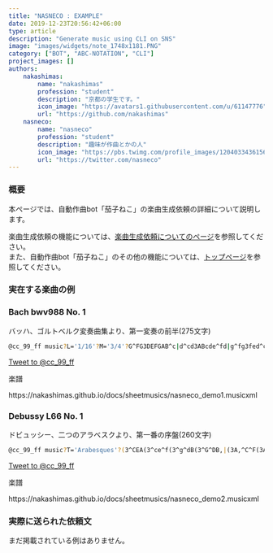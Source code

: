 ```yaml
---
title: "NASNECO : EXAMPLE"
date: 2019-12-23T20:56:42+06:00
type: article
description: "Generate music using CLI on SNS"
image: "images/widgets/note_1748x1181.PNG"
category: ["BOT", "ABC-NOTATION", "CLI"]
project_images: []
authors: 
    nakashimas:
        name: "nakashimas"
        profession: "student"
        description: "京都の学生です。"
        icon_image: "https://avatars1.githubusercontent.com/u/61147776"
        url: "https://github.com/nakashimas"
    nasneco:
        name: "nasneco"
        profession: "student"
        description: "趣味が作曲とかの人"
        icon_image: "https://pbs.twimg.com/profile_images/1204033436156981248/HutTMW0m_400x400.jpg"
        url: "https://twitter.com/nasneco"
---
```


### 概要

本ページでは、自動作曲bot「茄子ねこ」の楽曲生成依頼の詳細について説明します。

楽曲生成依頼の機能については、[楽曲生成依頼についてのページ](/article/nasnecobot/nasnecobot_example/)を参照してください。  
また、自動作曲bot「茄子ねこ」のその他の機能については、[トップページ](/projects/nasnecobot/nasnecobot/)を参照してください。

### 実在する楽曲の例

### Bach bwv988 No. 1

バッハ、ゴルトベルク変奏曲集より、第一変奏の前半(275文字)

```sh
@cc_99_ff music?L='1/16'?M='3/4'?G^FG3DEFGAB^c|d^cd3ABcde^fd|g^fg3fed^ceAG|^FED^CDFA,G,^F,A,D,2|z2d=cd2G2B,2d2|z2ede2A2C2e2|z2^fef2d2a2c2|c2B2zGBdgdga|bgdBGBdgbg^fe|ae^cA^FAcea^fed|gdBGEGBdg^fed|^cGE^CA,CEGcedc|d2^F,2F,2A2d2^f2|B2G,2G,2B2e2g2|^ceAG^FAd^fgedc|^fd^cBAG^FED4:|;
```

<a href="https://twitter.com/intent/tweet?screen_name=cc_99_ff&ref_src=twsrc%5Etfw" class="twitter-mention-button" data-show-count="false" data-text="music?L='1/16'?M='3/4'?G^FG3DEFGAB^c|d^cd3ABcde^fd|g^fg3fed^ceAG|^FED^CDFA,G,^F,A,D,2|z2d=cd2G2B,2d2|z2ede2A2C2e2|z2^fef2d2a2c2|c2B2zGBdgdga|bgdBGBdgbg^fe|ae^cA^FAcea^fed|gdBGEGBdg^fed|^cGE^CA,CEGcedc|d2^F,2F,2A2d2^f2|B2G,2G,2B2e2g2|^ceAG^FAd^fgedc|^fd^cBAG^FED4:|;">Tweet to @cc_99_ff</a><script async src="https://platform.twitter.com/widgets.js" charset="utf-8"></script>

楽譜

<div class="verovio-content">https://nakashimas.github.io/docs/sheetmusics/nasneco_demo1.musicxml</div>

### Debussy L66 No. 1

ドビュッシー、二つのアラベスクより、第一番の序盤(260文字)
```sh
@cc_99_ff music?T='Arabesques'?(3^CEA(3^ce^f(3^g^dB(3^G^DB,|(3A,^C^F(3A^c^d(3eB^G(3EB,^G,|z2^c2^f2c2|z2^c2^f2a2|z2a4(3z^g^f|z2(3e^f^c(3eBc(3^GB^F|(3^GEG^D4^C2|B,z(3e^f^c(3eBc(3^GB^F|(3^GEG^D4^C2|(3B,A,B,^C3E^DE|^C2^G4E2|(3^D^CDE3^G^FG|E2^c4(3^AcA|^G2e4(3^cec|^g3^fg3f|^g3^fgf2g|];
```

<a href="https://twitter.com/intent/tweet?screen_name=cc_99_ff&ref_src=twsrc%5Etfw" class="twitter-mention-button" data-show-count="false" data-text="music?T='Arabesques'?(3^CEA(3^ce^f(3^g^dB(3^G^DB,|(3A,^C^F(3A^c^d(3eB^G(3EB,^G,|z2^c2^f2c2|z2^c2^f2a2|z2a4(3z^g^f|z2(3e^f^c(3eBc(3^GB^F|(3^GEG^D4^C2|B,z(3e^f^c(3eBc(3^GB^F|(3^GEG^D4^C2|(3B,A,B,^C3E^DE|^C2^G4E2|(3^D^CDE3^G^FG|E2^c4(3^AcA|^G2e4(3^cec|^g3^fg3f|^g3^fgf2g|];">Tweet to @cc_99_ff</a><script async src="https://platform.twitter.com/widgets.js" charset="utf-8"></script>

楽譜

<div class="verovio-content">https://nakashimas.github.io/docs/sheetmusics/nasneco_demo2.musicxml</div>

### 実際に送られた依頼文

まだ掲載されている例はありません。

